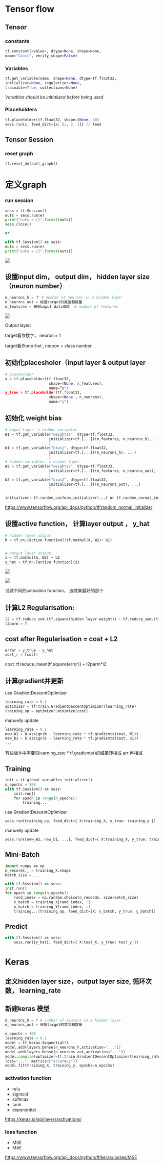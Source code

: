 # Tensor flow
## Tensor
### constants
```python
tf.constant(<value>, dtype=None, shape=None,
name="Const", verify_shape=False)
```
### Variables
```python
tf.get_variable(name, shape=None, dtype=tf.float32,
initializer=None, regularizer=None,
trainable=True, collections=None)
```
*Variables should be initialized before being used*
### Placeholders
```python
tf.placeholder(tf.float32, shape=[None, 10]
sess.run(c, feed_dict={a: [1, 2, 3]} // feed
```
## Tensor Session
### reset graph
```python
tf.reset_default_graph()
```
# 定义graph
### run session
```python
sess = tf.Session()
outs = sess.run(e)
print("outs = {}".format(outs))
sess.close()

or

with tf.Session() as sess:
outs = sess.run(e)
print("outs = {}".format(outs))
```


![](Media/image-20201028234348284.png)

## 设置input dim， output dim， hidden layer size（neuron number）

```python
n_neurons_h = ？ # number of neurons in a hidden layer
n_neurons_out = 根据target的类型和数量
n_features = 根据input data维度  # number of features
```

![](Media/image-20201028232822839.png)

Output layer: 

target看作数字， neuron = 1

target看作one-hot , neuron = class number

## 初始化placesholer（input layer & output layer

```python
# placeholder
x = tf.placeholder(tf.float32,
                    shape=(None, n_features),
                    name=”x")
y_true = tf.placeholder(tf.float32,
                    shape=(None , n_neurons),
                    name="y")
```



## 初始化  weight bias 

```python
# input layer -> hidden variables 
W1 = tf.get_variable("weights1", dtype=tf.float32,
					initializer=tf.[...]((n_features, n_neurons_h), ...)
                    )
b1 = tf.get_variable("bias1", dtype=tf.float32,
					initializer=tf.[...]((n_neurons_h), ...)
                    )
# hidden variables -> output layer
W2 = tf.get_variable("weights2", dtype=tf.float32,
					initializer=tf.[...]((n_features, n_neurons_out), ...)
                    )
b2 = tf.get_variable("bias2", dtype=tf.float32,
					initializer=tf.[...]((n_neurons_out), ...)
                    )
```

```python
initializer: tf.random_uniform_initializer(...) or tf.random_normal_initializer(...)
```

https://www.tensorflow.org/api_docs/python/tf/random_normal_initializer

## 设置active function， 计算layer output ， y_hat

```python
# hidden layer output
h = tf.nn.[active function](tf.matmul(X, W1)+ b1)


# output layer output
z = tf.matmul(h, W2) + b2
y_hat = tf.nn.[active function](z)

```

![](Media/image-20201028232958493.png)

![](Media/image-20201028232528739.png)

试试不同的activation function， 选效果最好的那个

##  计算L2 Regularisation: 

```python
l2 = tf.reduce_sum.(tf.square(hidden layer weight)) + tf.reduce_sum.(tf.square(output layer weight))
l2parm = ?
```



##  cost after Regularisation = cost + L2

```python
error = y_true - y_hat
cost_r = [cost]
```

cost: tf.reduce_mean(tf.square(error)) + l2parm*l2

## 计算gradient并更新

use GradientDescentOptimizer

```python
learning_rate = 0.1
optimizer = tf.train.GradientDescentOptimizer(learning_rate)
training_op = optimizer.minimize(cost)
```

manuelly update

```python
learning_rate = 0.1
new_W1 = W.assign(W - learning_rate * tf.gradients(cost, W1))
new_b1 = b.assign(b - learning_rate * tf.gradients(cost, b1))
...
```

有些版本中需要将learning_rate * tf.gradients()的结果转换成 arr 再相减

## Training

```python
init = tf.global_variables_initializer()
n_epochs = 100 
with tf.Session() as sess: 
    init.run() 
    for epoch in range(n_epochs): 
        training...
```

use GradientDescentOptimizer

```python
sess.run(training_op, feed_dict={ X:training_X, y_true: training_y })
```

manuelly update

```python
sess.run([new_W1, new_b1, ...], feed_dict={ X:training_X, y_true: training_y })
```

## Mini-Batch

```python
import numpy as np
n_records,_ = training_X.shape
batch_size = ...

with tf.Session() as sess:
init.run()
for epoch in range(n_epochs):
    rand_index = np.random.choice(n_records, size=batch_size)
    x_batch = training_X[rand_index, :]
    y_batch = training_Y[rand_index, :]
    training...(training_op, feed_dict={X: x_batch, y_true: y_batch})
```

## Predict

```python
with tf.Session() as sess:
    sess.run([y_hat], feed_dict={ X:test_X, y_true: test_y })    
```





# Keras

## 定义hidden layer size，output layer size, 循环次数， learning_rate

## 新建keras 模型

```python
n_neurons_h = ? # number of neurons in a hidden layer
n_neurons_out = 根据target的类型和数量

n_epochs = 100
learning_rate = 0.1
model = tf.keras.Sequential()
model.add(layers.Dense(n_neurons_h,activation="..."))
model.add(layers.Dense(n_neurons_out,activation="..."))
model.compile(optimizer=tf.train.GradientDescentOptimizer(learning_rate),
loss="...", metrics=["accuracy"])
model.fit(training_X, training_y, epochs=n_epochs)
```

### activation function

- relu
- sigmoid
- softmax
- tanh
- exponential

https://keras.io/api/layers/activations/

### loss function

- MSE
- MAE

https://www.tensorflow.org/api_docs/python/tf/keras/losses/MSE
